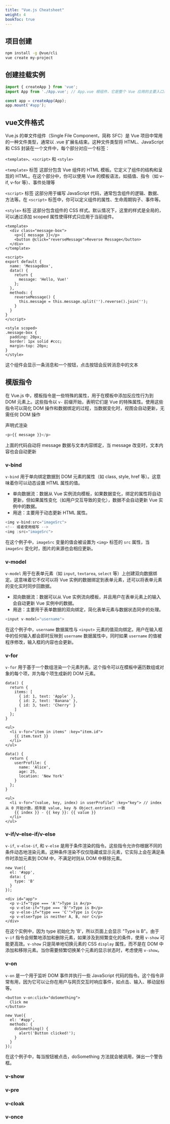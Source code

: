 ```yaml
---
title: "Vue.js Cheatsheet"
weight: 4
bookToc: true
---
```


## 项目创建
```bash
npm install -g @vue/cli
vue create my-project
```

## 创建挂载实例
```js
import { createApp } from 'vue';
import App from './App.vue'; // App.vue 根组件，它是整个 Vue 应用的主要入口点

const app = createApp(App);
app.mount('#app');
```

## vue文件格式

Vue.js 的单文件组件（Single File Component，简称 SFC）是 Vue 项目中常用的一种文件类型，通常以 .vue 扩展名结束。这种文件类型将 HTML、JavaScript 和 CSS 封装在一个文件中，每个部分对应一个标签：

`<template>`、`<script>` 和 `<style>`

`<template>` 标签 这部分包含 Vue 组件的 HTML 模板。它定义了组件的结构和呈现的 HTML。在这个部分中，你可以使用 Vue 的模板语法，如插值、指令（如 v-if, v-for 等）、事件处理等

`<script>` 标签 这部分用于编写 JavaScript 代码，通常包含组件的逻辑、数据、方法等。在 `<script>` 标签中，你可以定义组件的属性、生命周期钩子、事件等。

`<style>` 标签 这部分包含组件的 CSS 样式。默认情况下，这里的样式是全局的，可以通过添加 scoped 属性使得样式只应用于当前组件。

```vue
<template>
  <div class="message-box">
    <p>{{ message }}</p>
    <button @click="reverseMessage">Reverse Message</button>
  </div>
</template>

<script>
export default {
  name: 'MessageBox',
  data() {
    return {
      message: 'Hello, Vue!'
    };
  },
  methods: {
    reverseMessage() {
      this.message = this.message.split('').reverse().join('');
    }
  }
}
</script>

<style scoped>
.message-box {
  padding: 20px;
  border: 1px solid #ccc;
  margin-top: 20px;
}
</style>
```

这个组件会显示一条消息和一个按钮，点击按钮会反转消息中的文本

## 模版指令
在 Vue.js 中，模板指令是一些特殊的属性，用于在模板中添加反应性行为到 DOM 元素上。这些指令以 `v-` 前缀开始，表明它们是 Vue 的特殊属性。使用这些指令可以简化 DOM 操作和数据绑定的过程，当数据变化时，视图会自动更新，无需任何 DOM 操作

声明式渲染
```js
<p>{{ message }}</p>
```
上面的代码自动将 message 数据与文本内容绑定，当 message 改变时，文本内容也会自动更新

### v-bind

`v-bind` 用于单向绑定数据到 DOM 元素的属性（如 class, style, href 等）。这意味着你可以动态设置 HTML 属性的值。

- 单向数据流：数据从 Vue 实例流向模板，如果数据变化，绑定的属性将自动更新，但如果属性变化（如用户交互导致的变化），数据不会自动更新 Vue 实例中的数据。
- 用途：主要用于动态更新 HTML 属性。

```js
<img v-bind:src="imageSrc">
<!-- 或者使用缩写 -->
<img :src="imageSrc">
```

在这个例子中，`imageSrc` 变量的值会被设置为 `<img>` 标签的 `src` 属性，当 `imageSrc` 变化时，图片的来源也会相应更新。

### v-model

`v-model` 用于在表单元素（如 `input`, `textarea`, `select` 等）上创建双向数据绑定。这意味着它不仅可以将 Vue 实例的数据绑定到表单元素，还可以将表单元素的变化实时同步回数据。

- 双向数据流：数据可以从 Vue 实例流向模板，并且用户在表单元素上的输入会自动更新 Vue 实例中的数据。
- 用途：主要用于表单数据的双向绑定，简化表单元素与数据状态同步的处理。

```js
<input v-model="username">
```

在这个例子中，`username` 数据属性与 `<input>` 元素的值双向绑定。用户在输入框中的任何输入都会即时反映到 `username` 数据属性中，同时如果 `username` 的值被程序修改，输入框的内容也会更新。

### v-for

`v-for` 用于基于一个数组渲染一个元素列表。这个指令可以在模板中遍历数组或对象的每个项，并为每个项生成新的 DOM 元素。

```vue
data() {
  return {
    items: [
      { id: 1, text: 'Apple' },
      { id: 2, text: 'Banana' },
      { id: 3, text: 'Cherry' }
    ]
  };
}

<ul>
  <li v-for="item in items" :key="item.id">
    {{ item.text }}
  </li>
</ul>
```

```vue
data() {
  return {
    userProfile: {
      name: 'Alice',
      age: 25,
      location: 'New York'
    }
  };
}

<ul>
  <li v-for="(value, key, index) in userProfile" :key="key"> // index 从 0 开始计数，顺序是 value, key 与 Object.entries() 一致
    {{ index }} - {{ key }}: {{ value }}
  </li>
</ul>
```

### v-if/v-else-if/v-else

`v-if`, `v-else-if`, 和 `v-else` 是用于条件渲染的指令。这些指令允许你根据不同的条件动态地渲染元素。这种条件渲染不仅仅隐藏或显示元素，它实际上会在满足条件时添加元素到 DOM 中，不满足时则从 DOM 中移除元素。
```vue
new Vue({
  el: '#app',
  data: {
    type: 'B'
  }
});

<div id="app">
  <p v-if="type === 'A'">Type is A</p>
  <p v-else-if="type === 'B'">Type is B</p>
  <p v-else-if="type === 'C'">Type is C</p>
  <p v-else>Type is neither A, B, nor C</p>
</div>
```

在这个实例中，因为 type 初始化为 'B'，所以页面上会显示 "Type is B"。由于 `v-if` 指令会频繁地添加和删除元素，如果涉及到频繁变化的条件，使用 `v-show` 可能更高效。`v-show` 只是简单地切换元素的 CSS `display` 属性，而不是在 DOM 中添加和移除元素。当你需要频繁切换某个元素的显示状态时，考虑使用 `v-show`。

### v-on

`v-on` 是一个用于监听 DOM 事件并执行一些 JavaScript 代码的指令。这个指令非常有用，因为它可以让你在用户与网页交互时响应事件，如点击、输入、移动鼠标等。

```vue
<button v-on:click="doSomething">
  Click me
</button>

new Vue({
  el: '#app',
  methods: {
    doSomething() {
      alert('Button clicked!');
    }
  }
});
```

在这个例子中，每当按钮被点击，doSomething 方法就会被调用，弹出一个警告框。

### v-show

### v-pre

### v-cloak

### v-once

